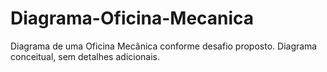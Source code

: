 # Diagrama-Oficina-Mecanica


Diagrama de uma Oficina Mecânica conforme desafio proposto. Diagrama conceitual, sem detalhes adicionais.
